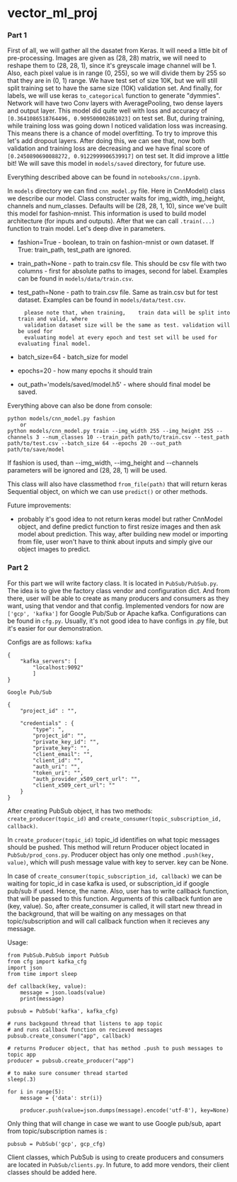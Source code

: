 # vector_ml_proj
### Part 1

First of all, we will gather all the dasatet from Keras. It will need a little bit of pre-processing. 
Images are given as (28, 28) matrix, we will need to reshape them to (28, 28, 1), since it's greyscale image channel will be 1. Also, each pixel value is in range (0, 255), so we will divide them by 255 so that they are in (0, 1) range. We have test set of size 10K, but we will still split training set to have the same size (10K) validation set. And finally, for labels, we will use keras `to_categorical` function to generate "dymmies".
Network will have two Conv layers with AveragePooling, two dense layers and output layer. This model did quite well with loss and accuracy of `[0.3641086518764496, 0.909500002861023]` on test set. But, during training, while training loss was going down I noticed validation loss was increasing. This means there is a chance of model overfitting. To try to improve this let's add dropout layers. After doing this, we can see that, now both validation and training loss are decreasing and we have final score of `[0.2450890690088272, 0.9122999906539917]` on test set. It did improve a little bit! We will save this model in `models/saved` directory, for future use.

Everything described above can be found in `notebooks/cnn.ipynb`.

In `models` directory we can find `cnn_model.py` file. Here in CnnModel() class we describe our model. Class constructer waits for img_width, img_height, channels and num_classes. Defaults will be (28, 28, 1, 10), since we've built this model for fashion-mnist.
This information is used to build model architecture (for inputs and outputs). After that we can call `.train(...)` function to train model. Let's deep dive in parameters.

- fashion=True - boolean, to train on fashion-mnist or own dataset. If True: train_path, test_path are ignored.
- train_path=None - path to train.csv file. This should be csv file with two columns - first for absolute paths to images, second for label.  Examples can be found in `models/data/train.csv`.
- test_path=None - path to train.csv file. Same as train.csv but for test dataset. Examples can be found in `models/data/test.csv`.

        please note that, when training,    train data will be split into train and valid, where 
        validation dataset size will be the same as test. validation will be used for 
        evaluating model at every epoch and test set will be used for evaluating final model.

- batch_size=64 - batch_size for model
- epochs=20 - how many epochs it should train
- out_path='models/saved/model.h5' - where should final model be saved.

Everything above can also be done from console:

    python models/cnn_model.py fashion
        or
    python models/cnn_model.py train --img_width 255 --img_height 255 --channels 3 --num_classes 10 --train_path path/to/train.csv --test_path path/to/test.csv --batch_size 64 --epochs 20 --out_path path/to/save/model

If fashion is used, than --img_width, --img_height and --channels parameters will be ignored and (28, 28, 1) will be used.

This class will also have classmethod `from_file(path)` that will return keras Sequential object, on which we can use `predict()` or other methods.

Future improvements:
- probably it's good idea to not return keras model but rather CnnModel object, and define predict function to first resize images and then ask model about prediction. This way, after building new model or importing from file, user won't have to think about inputs and simply give our object images to predict.

### Part 2

For this part we will write factory class. It is located in `PubSub/PubSub.py`. The idea is to give the factory class vendor and configuration dict. And from there, user will be able to create as many producers and consumers as they want, using that vendor and that config. Implemented vendors for now are `['gcp', 'kafka']` for Google Pub/Sub or Apache kafka. Configurations can be found in `cfg.py`. Usually, it's not good idea to have configs in .py file, but it's easier for our demonstration.

Configs are as follows:
`kafka`

    {
        "kafka_servers": [
            "localhost:9092"
            ]
    }
    
`Google Pub/Sub`

    {
        "project_id" : "",
    
        "credentials" : {
            "type": ",
            "project_id": "",
            "private_key_id": "",
            "private_key": "",
            "client_email": "",
            "client_id": "",
            "auth_uri": "",
            "token_uri": "",
            "auth_provider_x509_cert_url": "",
            "client_x509_cert_url": ""
        }
    }

After creating PubSub object, it has two methods: `create_producer(topic_id)` and `create_consumer(topic_subscription_id, callback)`. 

In `create_producer(topic_id)` topic_id identifies on what topic messages should be pushed. This method will return Producer object located in `PubSub/prod_cons.py`. Producer object has only one method `.push(key, value)`, which  will push message value with key to server. key can be None.

In case of `create_consumer(topic_subscription_id, callback)` we can be waiting for topic_id in case kafka is used, or subscription_id if google pub/sub if used. Hence, the name. Also, user has to write callback function, that will be passed to this function. Arguments of this callback funtion are (key, value). So, after create_consumer is called, it will start new thread in the background, that will be waiting on any messages on that topic/subscription and will call callback function when it recieves any message.

Usage:
```` 
from PubSub.PubSub import PubSub
from cfg import kafka_cfg
import json
from time import sleep

def callback(key, value):
    message = json.loads(value)
    print(message)

pubsub = PubSub('kafka', kafka_cfg)

# runs backgound thread that listens to app topic 
# and runs callback function on recieved messages
pubsub.create_consumer("app", callback)

# returns Producer object, that has method .push to push messages to topic app
producer = pubsub.create_producer("app")

# to make sure consumer thread started
sleep(.3)

for i in range(5):
    message = {'data': str(i)}

    producer.push(value=json.dumps(message).encode('utf-8'), key=None)
`````

Only thing that will change in case we want to use Google pub/sub, apart from topic/subscription names is :
```` 
pubsub = PubSub('gcp', gcp_cfg)
`````

Client classes, which PubSub is using to create producers and consumers are located in `PubSub/clients.py`. In future, to add more vendors, their client classes should be added here.
